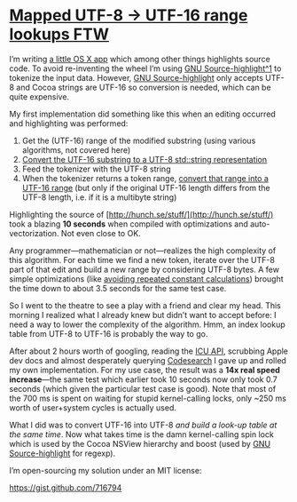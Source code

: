 # [Mapped UTF-8 → UTF-16 range lookups FTW](http://rsms.me/2010/11/26/mapped-utf-8-utf-16-range-lookups-ftw.html)

I’m writing [a little OS X app](http://kodapp.com/) which among other
things highlights source code. To avoid re-inventing the wheel I’m using
[GNU
Source-highlight](http://www.gnu.org/software/src-highlite/)[\^1](Dynamically)
to tokenize the input data. However, [GNU
Source-highlight](http://www.gnu.org/software/src-highlite/) only accepts
UTF-8 and Cocoa strings are UTF-16 so conversion is needed, which can be
quite expensive.

My first implementation did something like this when an editing occurred
and highlighting was performed:

1.  Get the (UTF-16) range of the modified substring (using various
    algorithms, not covered here)
2.  [Convert the UTF-16 substring to a UTF-8 std::string
    representation](https://gist.github.com/716819)
3.  Feed the tokenizer with the UTF-8 string
4.  When the tokenizer returns a token range, [convert that range into a
    UTF-16 range](https://gist.github.com/716826) (but only if the
    original UTF-16 length differs from the UTF-8 length, i.e. if it is a
    multibyte string)

Highlighting the source of
[http://hunch.se/stuff/](http://hunch.se/stuff/) took a blazing **10
seconds** when compiled with optimizations and auto-vectorization. Not
even close to OK.

Any programmer—mathematician or not—realizes the high complexity of
this algorithm. For each time we find a new token, iterate over the
UTF-8 part of that edit and build a new range by considering UTF-8
bytes. A few simple optimizations (like [avoiding repeated constant
calculations](https://gist.github.com/716830)) brought the time down to
about 3.5 seconds for the same test case.

So I went to the theatre to see a play with a friend and clear my head.
This morning I realized what I already knew but didn’t want to accept before: I
need a way to lower the complexity of the algorithm. Hmm, an index
lookup table from UTF-8 to UTF-16 is probably the way to go.

After about 2 hours worth of googling, reading the [ICU
API](http://icu-project.org/apiref/icu4c/), scrubbing Apple dev docs and
almost desperately querying [Codesearch](http://codesearch.google.com/)
I gave up and rolled my own implementation. For my use case, the result
was a **14x real speed increase**—the same test which earlier took 10
seconds now only took 0.7 seconds (which given the particular test case
is good). Note that most of the 700 ms is spent on waiting for stupid
kernel-calling locks, only \~250 ms worth of user+system cycles is
actually used.

What I did was to convert UTF-16 into UTF-8 *and build a look-up table
at the same time*. Now what takes time is the damn kernel-calling spin
lock which is used by the Cocoa NSView hierarchy and boost (used by [GNU
Source-highlight](http://www.gnu.org/software/src-highlite/) for
regexp). 

I’m open-sourcing my solution under an MIT license:

<https://gist.github.com/716794>